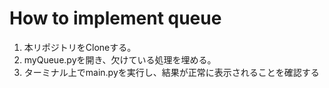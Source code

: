 # How to implement queue
1. 本リポジトリをCloneする。
1. myQueue.pyを開き、欠けている処理を埋める。
1. ターミナル上でmain.pyを実行し、結果が正常に表示されることを確認する
